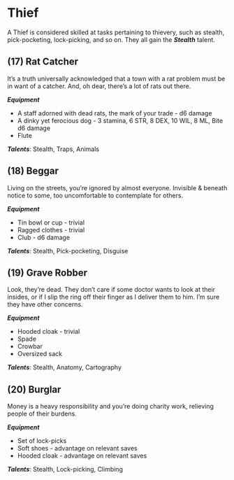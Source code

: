 # Thief
A Thief is considered skilled at tasks pertaining to thievery, such as stealth, pick-pocketing, lock-picking, and so on. They all gain the ***Stealth*** talent.
## (17) Rat Catcher
It’s a truth universally acknowledged that a town with a rat problem must be in want of a catcher. And, oh dear, there’s a lot of rats out there.

***Equipment***
- A staff adorned with dead rats, the mark of your trade - d6 damage
- A dinky yet ferocious dog - 3 stamina, 6 STR, 8 DEX, 10 WIL, 8 ML, Bite d6 damage
- Flute

***Talents***: Stealth, Traps, Animals
## (18) Beggar
Living on the streets, you’re ignored by almost everyone. Invisible & beneath notice to some, too uncomfortable to contemplate for others.

***Equipment***
- Tin bowl or cup - trivial
- Ragged clothes - trivial
- Club - d6 damage

***Talents***: Stealth, Pick-pocketing, Disguise
## (19) Grave Robber
Look, they’re dead. They don’t care if some doctor wants to look at their insides, or if I slip the ring off their finger as I deliver them to him. I’m sure they have other concerns.

***Equipment***
- Hooded cloak - trivial
- Spade
- Crowbar
- Oversized sack

***Talents***: Stealth, Anatomy, Cartography
## (20) Burglar
Money is a heavy responsibility and you’re doing charity work, relieving people of their burdens.

***Equipment***
- Set of lock-picks
- Soft shoes - advantage on relevant saves
- Hooded cloak - advantage on relevant saves

***Talents***: Stealth, Lock-picking, Climbing